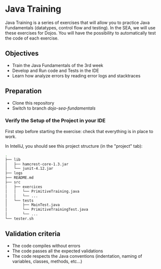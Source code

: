 # Java Training 

Java Training is a series of exercises that will allow you to practice Java Fundamentals (datatypes, control flow and testing). In the SEA, we will use these exercises for Dojos. You will have the possibility to automatically test the code of each exercise.

## Objectives

* Train the Java Fundamentals of the 3rd week
* Develop and Run code and Tests in the IDE
* Learn how analyze errors by reading error logs and stacktraces

## Preparation

* Clone this repository
* Switch to branch *dojo-sea-fundamentals*

### Verify the Setup of the Project in your IDE

First step before starting the exercise: check that everything is in place to work.

In IntelliJ, you should see this project structure (in the "project" tab):

``` bash
.
├── lib
│   ├── hamcrest-core-1.3.jar
│   └── junit-4.12.jar
├── logs
├── README.md
├── src
│   ├── exercices
│   │   └── PrimitiveTraining.java
│   │   └── ...
│   └── tests
│       ├── MainTest.java
│       └── PrimitiveTrainingTest.java
│       └── ...
└── tester.sh

```

## Validation criteria

* The code compiles without errors
* The code passes all the expected validations
* The code respects the Java conventions (indentation, naming of variables, classes, methods, etc...)

